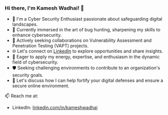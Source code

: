 ### Hi there, I'm Kamesh Wadhai! 👋

- 🔭 I'm a Cyber Security Enthusiast passionate about safeguarding digital landscapes.
- 🌱 Currently immersed in the art of bug hunting, sharpening my skills to enhance cybersecurity.
- 💼 Actively seeking collaborations on Vulnerability Assessment and Penetration Testing (VAPT) projects.
- 🌐 Let's connect on [LinkedIn](https://www.linkedin.com/in/kameshwadhai) to explore opportunities and share insights.
- 🚀 Eager to apply my energy, expertise, and enthusiasm in the dynamic field of cybersecurity.
- 🛡️ Seeking challenging environments to contribute to an organization's security goals.
- 💬 Let's discuss how I can help fortify your digital defenses and ensure a secure online environment.

📫 Reach me at:
- LinkedIn: [linkedin.com/in/kameshwadhai](https://www.linkedin.com/in/kameshwadhai)
<!---
kameshwadhai/kameshwadhai is a ✨ special ✨ repository because its `README.md` (this file) appears on your GitHub profile.
You can click the Preview link to take a look at your changes.
--->
